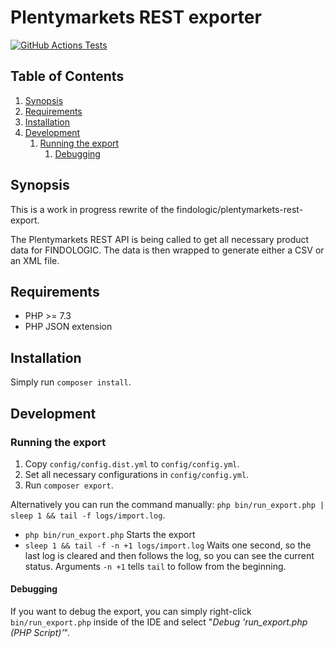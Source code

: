 # Plentymarkets REST exporter

[![GitHub Actions Tests](https://github.com/findologic/plentymarkets-rest-exporter-new/workflows/Tests/badge.svg)](https://github.com/findologic/plentymarkets-rest-exporter-new/actions)

## Table of Contents

1. [Synopsis](#synopsis)
1. [Requirements](#requirements)
1. [Installation](#installation)
1. [Development](#development)
   1. [Running the export](#running-the-export)
      1. [Debugging](#debugging)

## Synopsis

This is a work in progress rewrite of the findologic/plentymarkets-rest-export.

The Plentymarkets REST API is being called to get all necessary product data for
FINDOLOGIC. The data is then wrapped to generate either a CSV or an XML file.

## Requirements

* PHP >= 7.3
* PHP JSON extension

## Installation

Simply run `composer install`.

## Development

### Running the export

1. Copy `config/config.dist.yml` to `config/config.yml`.
1. Set all necessary configurations in `config/config.yml`.
1. Run `composer export`.

Alternatively you can run the command manually:  `php bin/run_export.php | sleep 1 && tail -f logs/import.log`.
  * `php bin/run_export.php` Starts the export
  * `sleep 1 && tail -f -n +1 logs/import.log` Waits one second, so the last log is cleared and then
  follows the log, so you can see the current status. Arguments `-n +1` tells `tail` to follow from the beginning.

#### Debugging

If you want to debug the export, you can simply right-click `bin/run_export.php`
inside of the IDE and select "*Debug 'run_export.php (PHP Script)'*".
